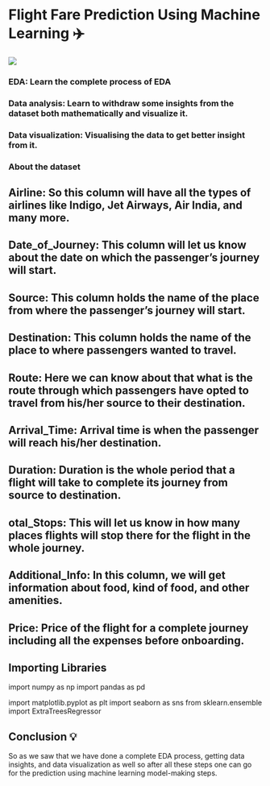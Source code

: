 # Flight Fare Prediction Using Machine Learning ✈️
![](https://editor.analyticsvidhya.com/uploads/92479airplane-wallpaper-2.jpg)

### EDA: Learn the complete process of EDA
### Data analysis: Learn to withdraw some insights from the dataset both mathematically and visualize it.
### Data visualization: Visualising the data to get better insight from it.

### About the dataset
## Airline: So this column will have all the types of airlines like Indigo, Jet Airways, Air India, and many more.
## Date_of_Journey: This column will let us know about the date on which the passenger’s journey will start.
## Source: This column holds the name of the place from where the passenger’s journey will start.
## Destination: This column holds the name of the place to where passengers wanted to travel.
## Route: Here we can know about that what is the route through which passengers have opted to travel from his/her source to their destination.
## Arrival_Time: Arrival time is when the passenger will reach his/her destination.
## Duration: Duration is the whole period that a flight will take to complete its journey from source to destination.
## otal_Stops: This will let us know in how many places flights will stop there for the flight in the whole journey.
## Additional_Info: In this column, we will get information about food, kind of food, and other amenities.
## Price: Price of the flight for a complete journey including all the expenses before onboarding.

## Importing Libraries
import numpy as np
import pandas as pd

import matplotlib.pyplot as plt
import seaborn as sns
from sklearn.ensemble import ExtraTreesRegressor

## Conclusion 💡
So as we saw that we have done a complete EDA process, getting data insights, and data visualization as well so after all these steps one can go for the prediction using machine learning model-making steps.
